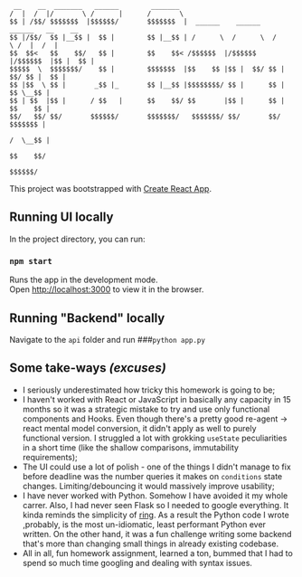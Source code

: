 ```
 __    __  _______   ______        _______                                          
/  |  /  |/       \ /      |      /       \                                         
$$ | /$$/ $$$$$$$  |$$$$$$/       $$$$$$$  |  ______    ______    ______   __    __ 
$$ |/$$/  $$ |__$$ |  $$ |        $$ |__$$ | /      \  /      \  /      \ /  |  /  |
$$  $$<   $$    $$/   $$ |        $$    $$< /$$$$$$  |/$$$$$$  |/$$$$$$  |$$ |  $$ |
$$$$$  \  $$$$$$$/    $$ |        $$$$$$$  |$$    $$ |$$ |  $$/ $$ |  $$/ $$ |  $$ |
$$ |$$  \ $$ |       _$$ |_       $$ |__$$ |$$$$$$$$/ $$ |      $$ |      $$ \__$$ |
$$ | $$  |$$ |      / $$   |      $$    $$/ $$       |$$ |      $$ |      $$    $$ |
$$/   $$/ $$/       $$$$$$/       $$$$$$$/   $$$$$$$/ $$/       $$/        $$$$$$$ |
                                                                          /  \__$$ |
                                                                          $$    $$/ 
                                                                           $$$$$$/  
```


This project was bootstrapped with [Create React App](https://github.com/facebook/create-react-app).

## Running UI locally

In the project directory, you can run:

### `npm start`

Runs the app in the development mode.<br />
Open [http://localhost:3000](http://localhost:3000) to view it in the browser.

## Running "Backend" locally
Navigate to the `api` folder and run
###`python app.py`

## Some take-ways _(excuses)_

- I seriously underestimated how tricky this homework is going to be;
- I haven't worked with React or JavaScript in basically any capacity in 15 months so it was a 
strategic mistake to try and use only functional components and Hooks. Even though there's a pretty good
re-agent -> react mental model conversion, it didn't apply as well to purely functional version. I struggled
a lot with grokking `useState` peculiarities in a short time (like the shallow comparisons, immutability requirements);
- The UI could use a lot of polish - one of the things I didn't manage to fix before deadline was the number
queries it makes on `conditions` state changes. Limiting/debouncing it would massively improve usability;
- I have never worked with Python. Somehow I have avoided it my whole carrer. Also, I had never seen Flask so 
I needed to google everything. It kinda reminds the simplicity of [ring](https://github.com/ring-clojure/ring). As a 
result the Python code I wrote ,probably, is the most un-idiomatic, least performant Python ever written. On the other
hand, it was a fun challenge writing some backend that's more than changing small things in already existing codebase.
- All in all, fun homework assignment, learned a ton, bummed that I had to spend so much time googling and dealing with 
syntax issues.
 
